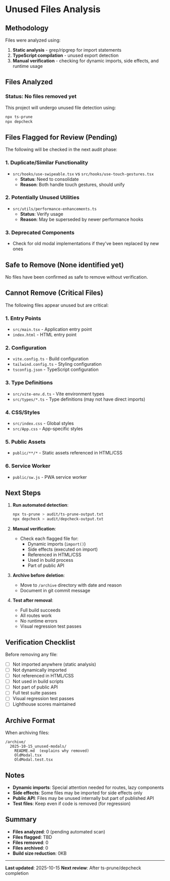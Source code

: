 # Unused Files Analysis

## Methodology

Files were analyzed using:
1. **Static analysis** - grep/ripgrep for import statements
2. **TypeScript compilation** - unused export detection
3. **Manual verification** - checking for dynamic imports, side effects, and runtime usage

## Files Analyzed

### Status: No files removed yet

This project will undergo unused file detection using:
```bash
npx ts-prune
npx depcheck
```

## Files Flagged for Review (Pending)

The following will be checked in the next audit phase:

### 1. Duplicate/Similar Functionality
- `src/hooks/use-swipeable.tsx` vs `src/hooks/use-touch-gestures.tsx`
  - **Status**: Need to consolidate
  - **Reason**: Both handle touch gestures, should unify

### 2. Potentially Unused Utilities
- `src/utils/performance-enhancements.ts`
  - **Status**: Verify usage
  - **Reason**: May be superseded by newer performance hooks

### 3. Deprecated Components
- Check for old modal implementations if they've been replaced by new ones

## Safe to Remove (None identified yet)

No files have been confirmed as safe to remove without verification.

## Cannot Remove (Critical Files)

The following files appear unused but are critical:

### 1. Entry Points
- `src/main.tsx` - Application entry point
- `index.html` - HTML entry point

### 2. Configuration
- `vite.config.ts` - Build configuration
- `tailwind.config.ts` - Styling configuration
- `tsconfig.json` - TypeScript configuration

### 3. Type Definitions
- `src/vite-env.d.ts` - Vite environment types
- `src/types/*.ts` - Type definitions (may not have direct imports)

### 4. CSS/Styles
- `src/index.css` - Global styles
- `src/App.css` - App-specific styles

### 5. Public Assets
- `public/**/*` - Static assets referenced in HTML/CSS

### 6. Service Worker
- `public/sw.js` - PWA service worker

## Next Steps

1. **Run automated detection**:
   ```bash
   npx ts-prune > audit/ts-prune-output.txt
   npx depcheck > audit/depcheck-output.txt
   ```

2. **Manual verification**:
   - Check each flagged file for:
     - Dynamic imports (`import()`)
     - Side effects (executed on import)
     - Referenced in HTML/CSS
     - Used in build process
     - Part of public API

3. **Archive before deletion**:
   - Move to `/archive` directory with date and reason
   - Document in git commit message

4. **Test after removal**:
   - Full build succeeds
   - All routes work
   - No runtime errors
   - Visual regression test passes

## Verification Checklist

Before removing any file:
- [ ] Not imported anywhere (static analysis)
- [ ] Not dynamically imported
- [ ] Not referenced in HTML/CSS
- [ ] Not used in build scripts
- [ ] Not part of public API
- [ ] Full test suite passes
- [ ] Visual regression test passes
- [ ] Lighthouse scores maintained

## Archive Format

When archiving files:
```
/archive/
  2025-10-15_unused-modals/
    README.md  (explains why removed)
    OldModal.tsx
    OldModal.test.tsx
```

## Notes

- **Dynamic imports**: Special attention needed for routes, lazy components
- **Side effects**: Some files may be imported for side effects only
- **Public API**: Files may be unused internally but part of published API
- **Test files**: Keep even if code is removed (for regression)

## Summary

- **Files analyzed**: 0 (pending automated scan)
- **Files flagged**: TBD
- **Files removed**: 0
- **Files archived**: 0
- **Build size reduction**: 0KB

---

**Last updated**: 2025-10-15
**Next review**: After ts-prune/depcheck completion
